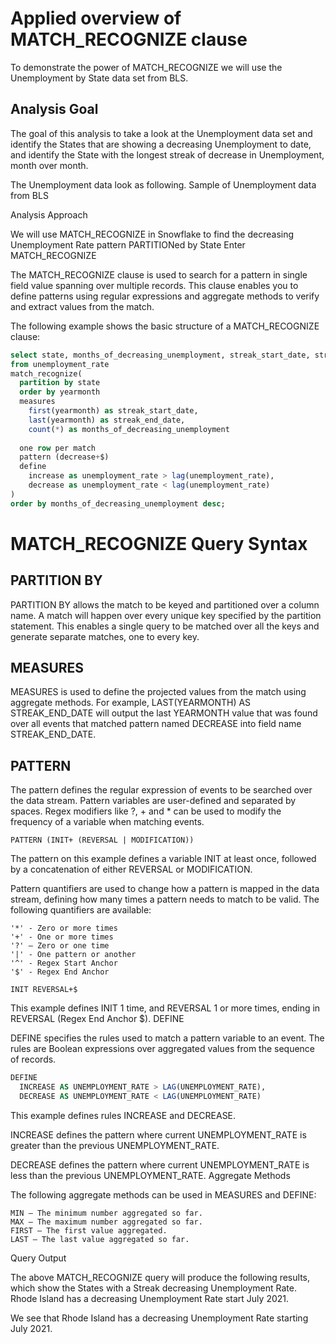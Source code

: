 # Applied overview of MATCH_RECOGNIZE clause

To demonstrate the power of MATCH_RECOGNIZE we will use the Unemployment by State data set from BLS.

## Analysis Goal
The goal of this analysis to take a look at the Unemployment data set and identify the States that are showing a decreasing Unemployment to date, and identify the State with the longest streak of decrease in Unemployment, month over month.

The Unemployment data look as following.
Sample of Unemployment data from BLS

Analysis Approach

We will use MATCH_RECOGNIZE in Snowflake to find the decreasing Unemployment Rate pattern PARTITIONed by State
Enter MATCH_RECOGNIZE

The MATCH_RECOGNIZE clause is used to search for a pattern in single field value spanning over multiple records. This clause enables you to define patterns using regular expressions and aggregate methods to verify and extract values from the match.

The following example shows the basic structure of a MATCH_RECOGNIZE clause:

```sql
select state, months_of_decreasing_unemployment, streak_start_date, streak_end_date
from unemployment_rate
match_recognize(
  partition by state
  order by yearmonth
  measures
    first(yearmonth) as streak_start_date,
    last(yearmonth) as streak_end_date,
    count(*) as months_of_decreasing_unemployment
  
  one row per match
  pattern (decrease+$)
  define
    increase as unemployment_rate > lag(unemployment_rate),
    decrease as unemployment_rate < lag(unemployment_rate)
)
order by months_of_decreasing_unemployment desc;
```


# MATCH_RECOGNIZE Query Syntax
## PARTITION BY

PARTITION BY allows the match to be keyed and partitioned over a column name. A match will happen over every unique key specified by the partition statement. This enables a single query to be matched over all the keys and generate separate matches, one to every key.

## MEASURES

MEASURES is used to define the projected values from the match using aggregate methods. For example, LAST(YEARMONTH) AS STREAK_END_DATE will output the last YEARMONTH value that was found over all events that matched pattern named DECREASE into field name STREAK_END_DATE.

## PATTERN

The pattern defines the regular expression of events to be searched over the data stream. Pattern variables are user-defined and separated by spaces. Regex modifiers like ?, + and * can be used to modify the frequency of a variable when matching events.

    PATTERN (INIT+ (REVERSAL | MODIFICATION))

The pattern on this example defines a variable INIT at least once, followed by a concatenation of either REVERSAL or MODIFICATION.

Pattern quantifiers are used to change how a pattern is mapped in the data stream, defining how many times a pattern needs to match to be valid. The following quantifiers are available:

    '*' - Zero or more times
    '+' - One or more times
    '?' – Zero or one time
    '|' - One pattern or another
    '^' - Regex Start Anchor
    '$' - Regex End Anchor

    INIT REVERSAL+$

This example defines INIT 1 time, and REVERSAL 1 or more times, ending in REVERSAL (Regex End Anchor $).
DEFINE

DEFINE specifies the rules used to match a pattern variable to an event. The rules are Boolean expressions over aggregated values from the sequence of records.

```sql
DEFINE
  INCREASE AS UNEMPLOYMENT_RATE > LAG(UNEMPLOYMENT_RATE),
  DECREASE AS UNEMPLOYMENT_RATE < LAG(UNEMPLOYMENT_RATE)
```

This example defines rules INCREASE and DECREASE.

INCREASE defines the pattern where current UNEMPLOYMENT_RATE is greater than the previous UNEMPLOYMENT_RATE.

DECREASE defines the pattern where current UNEMPLOYMENT_RATE is less than the previous UNEMPLOYMENT_RATE.
Aggregate Methods

The following aggregate methods can be used in MEASURES and DEFINE:

    MIN – The minimum number aggregated so far.
    MAX – The maximum number aggregated so far.
    FIRST – The first value aggregated.
    LAST – The last value aggregated so far.

Query Output

The above MATCH_RECOGNIZE query will produce the following results, which show the States with a Streak decreasing Unemployment Rate.
Rhode Island has a decreasing Unemployment Rate start July 2021.

We see that Rhode Island has a decreasing Unemployment Rate starting July 2021.
